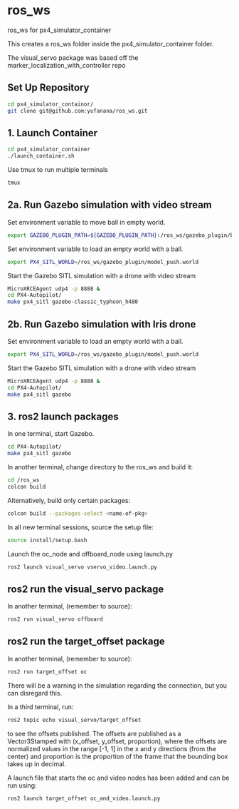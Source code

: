 
# ros_ws

ros_ws for px4_simulator_container

This creates a ros_ws folder inside the px4_simulator_container folder.

The visual_servo package was based off the marker_localization_with_controller repo

## Set Up Repository

```bash
cd px4_simulator_containor/
git clone git@github.com:yufanana/ros_ws.git
```

## 1. Launch Container

```bash
cd px4_simulator_container
./launch_container.sh
```

Use tmux to run multiple terminals

```bash
tmux
```

## 2a. Run Gazebo simulation with video stream

Set environment variable to move ball in empty world.

```bash
export GAZEBO_PLUGIN_PATH=${GAZEBO_PLUGIN_PATH}:/ros_ws/gazebo_plugin/build
```

Set environment variable to load an empty world with a ball.

```bash
export PX4_SITL_WORLD=/ros_ws/gazebo_plugin/model_push.world
```

Start the Gazebo SITL simulation with a drone with video stream

```bash
MicroXRCEAgent udp4 -p 8888 &
cd PX4-Autopilot/
make px4_sitl gazebo-classic_typhoon_h480
```

## 2b. Run Gazebo simulation with Iris drone

Set environment variable to load an empty world with a ball.

```bash
export PX4_SITL_WORLD=/ros_ws/gazebo_plugin/model_push.world
```

Start the Gazebo SITL simulation with a drone with video stream

```bash
MicroXRCEAgent udp4 -p 8888 &
cd PX4-Autopilot/
make px4_sitl gazebo
```

## 3. ros2 launch packages

In one terminal, start Gazebo.

```bash
cd PX4-Autopilot/
make px4_sitl gazebo
```

In another terminal, change directory to the ros_ws and build it:

```bash
cd /ros_ws
colcon build
```

Alternatively, build only certain packages:

```bash
colcon build --packages-select <name-of-pkg>
```

In all new terminal sessions, source the setup file:

```bash
source install/setup.bash
```

Launch the oc_node and offboard_node using launch.py

```bash
ros2 launch visual_servo vservo_video.launch.py
```

## ros2 run the visual_servo package

In another terminal, (remember to source):

```bash
ros2 run visual_servo offboard
```

## ros2 run the target_offset package

In another terminal, (remember to source):

```bash
ros2 run target_offset oc
```

There will be a warning in the simulation regarding the connection, but you can disregard this.

In a third terminal, run:

```bash
ros2 topic echo visual_servo/target_offset
```

to see the offsets published. The offsets are published as a Vector3Stamped with (x_offset, y_offset, proportion), where the offsets are normalized values in the range [-1, 1] in the x and y directions (from the center) and proportion is the proportion of the frame that the bounding box takes up in decimal.

A launch file that starts the oc and video nodes has been added and can be run using:

```bash
ros2 launch target_offset oc_and_video.launch.py
```
